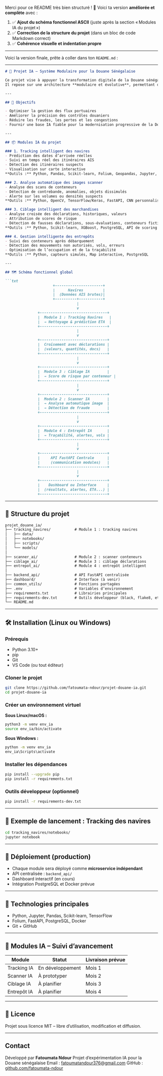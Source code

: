 Merci pour ce README très bien structuré ! 🎯
Voici ta version **améliorée et complète** avec :

1. ✅ **Ajout du schéma fonctionnel ASCII** (juste après la section « Modules IA du projet »)
2. ✅ **Correction de la structure du projet** (dans un bloc de code Markdown correct)
3. ✅ **Cohérence visuelle et indentation propre**

---

Voici la version finale, prête à coller dans ton `README.md` :

---

````markdown
# 🎯 Projet IA – Système Modulaire pour la Douane Sénégalaise

Ce projet vise à appuyer la transformation digitale de la Douane sénégalaise par l'intégration progressive de modules d’intelligence artificielle.  
Il repose sur une architecture **modulaire et évolutive**, permettant d’ajouter, chaque mois, un module IA indépendant sans perturber le système existant.

---

## 🧠 Objectifs

- Optimiser la gestion des flux portuaires
- Améliorer la précision des contrôles douaniers
- Réduire les fraudes, les pertes et les congestions
- Fournir une base IA fiable pour la modernisation progressive de la Douane

---

## 📦 Modules IA du projet

### 1. Tracking intelligent des navires
- Prédiction des dates d’arrivée réelles
- Suivi en temps réel des itinéraires AIS
- Détection des itinéraires suspects
- Visualisation sur carte interactive  
**Outils :** Python, Pandas, Scikit-learn, Folium, Geopandas, Jupyter, FastAPI

### 2. Analyse automatique des images scanner
- Analyse des scans de conteneurs
- Détection de contrebande, anomalies, objets dissimulés
- Alerte sur les volumes ou densités suspects  
**Outils :** Python, OpenCV, TensorFlow/Keras, FastAPI, CNN personnalisé

### 3. Ciblage intelligent des marchandises
- Analyse croisée des déclarations, historiques, valeurs
- Attribution de scores de risque
- Détection de fausses déclarations, sous-évaluations, conteneurs fictifs  
**Outils :** Python, Scikit-learn, XGBoost, PostgreSQL, API de scoring

### 4. Gestion intelligente des entrepôts
- Suivi des conteneurs après débarquement
- Détection des mouvements non autorisés, vols, erreurs
- Optimisation de l’occupation et de la traçabilité  
**Outils :** Python, capteurs simulés, Map interactive, PostgreSQL

---

## 🗺️ Schéma fonctionnel global

```txt
                      +----------------------+
                      |      Navires         |
                      |  (Données AIS brutes)|
                      +----------+-----------+
                                 |
                                 v
               +-------------------------------+
               |  Module 1 : Tracking Navires   |
               |  → Nettoyage & prédiction ETA  |
               +-------------------------------+
                                 |
                                 v
               +-------------------------------+
               |  Croisement avec déclarations |
               |  (valeurs, quantités, docs)   |
               +-------------------------------+
                                 |
                                 v
               +-------------------------------+
               |  Module 3 : Ciblage IA        |
               |  → Score de risque par conteneur |
               +-------------------------------+
                                 |
                                 v
               +-------------------------------+
               |  Module 2 : Scanner IA        |
               |  → Analyse automatique image  |
               |  → Détection de fraude        |
               +-------------------------------+
                                 |
                                 v
               +-------------------------------+
               |  Module 4 : Entrepôt IA       |
               |  → Traçabilité, alertes, vols |
               +-------------------------------+
                                 |
                                 v
               +-------------------------------+
               |     API FastAPI Centrale      |
               |     (communication modules)   |
               +-------------------------------+
                                 |
                                 v
               +-------------------------------+
               |    Dashboard ou Interface     |
               |  (résultats, alertes, ETA...) |
               +-------------------------------+
````

---

## 📁 Structure du projet

```txt
projet_douane_ia/
├── tracking_navires/           # Module 1 : tracking navires
│   ├── data/
│   ├── notebooks/
│   ├── scripts/
│   └── models/
│
├── scanner_ai/                 # Module 2 : scanner conteneurs
├── ciblage_ai/                 # Module 3 : ciblage déclarations
├── entrepot_ai/                # Module 4 : entrepôt intelligent
│
├── backend_api/                # API FastAPI centralisée
├── dashboard/                  # Interface (à venir)
├── common_utils/               # Fonctions partagées
├── .env                        # Variables d’environnement
├── requirements.txt            # Librairies principales
├── requirements-dev.txt        # Outils développeur (black, flake8, etc.)
└── README.md
```

---

## 🛠️ Installation (Linux ou Windows)

### Prérequis

* Python 3.10+
* pip
* Git
* VS Code (ou tout éditeur)

### Cloner le projet

```bash
git clone https://github.com/fatoumata-ndour/projet-douane-ia.git
cd projet-douane-ia
```

### Créer un environnement virtuel

**Sous Linux/macOS :**

```bash
python3 -m venv env_ia
source env_ia/bin/activate
```

**Sous Windows :**

```bash
python -m venv env_ia
env_ia\Scripts\activate
```

### Installer les dépendances

```bash
pip install --upgrade pip
pip install -r requirements.txt
```

### Outils développeur (optionnel)

```bash
pip install -r requirements-dev.txt
```

---

## 🚀 Exemple de lancement : Tracking des navires

```bash
cd tracking_navires/notebooks/
jupyter notebook
```

---

## 🧩 Déploiement (production)

* Chaque module sera déployé comme **microservice indépendant**
* API centralisée : `backend_api/`
* Dashboard interactif (en cours)
* Intégration PostgreSQL et Docker prévue

---

## 🔧 Technologies principales

* Python, Jupyter, Pandas, Scikit-learn, TensorFlow
* Folium, FastAPI, PostgreSQL, Docker
* Git + GitHub

---

## 📅 Modules IA – Suivi d’avancement

| Module      | Statut           | Livraison prévue |
| ----------- | ---------------- | ---------------- |
| Tracking IA | En développement | Mois 1           |
| Scanner IA  | À prototyper     | Mois 2           |
| Ciblage IA  | À planifier      | Mois 3           |
| Entrepôt IA | À planifier      | Mois 4           |

---

## 📜 Licence

Projet sous licence MIT – libre d’utilisation, modification et diffusion.

---

## Contact

Développé par **Fatoumata Ndour**
Projet d’expérimentation IA pour la Douane sénégalaise
Email : [fatoumatandour376@gmail.com](fatoumatandour376@gmail.com)
GitHub : [github.com/fatoumata-ndour](https://github.com/fatoundour)

````
